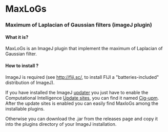 # MaxLoGs
### Maximum of Laplacian of Gaussian filters (imageJ plugin)

#### What it is? 

MaxLoGs is an ImageJ plugin that implement the maximum of Laplacian of Gaussian filter. 


#### How to install ? 

ImageJ is required (see http://fiji.sc/, to install FIJI a "batteries-included" distribution of ImageJ). 

If you have installed the ImageJ [updater](https://imagej.net/Updater) you just have to enable the Computational Intelligence [Update sites](https://imagej.net/Updater#Adding_update_sites), you can find it named [Cig-upm](http://sites.imagej.net/Cig-upm/).
After the update sites is enabled you can easily find MaxloGs among the installable plugins.

Otherwise you can download the .jar from the releases page and copy it into the plugins directory of your ImageJ installation.


